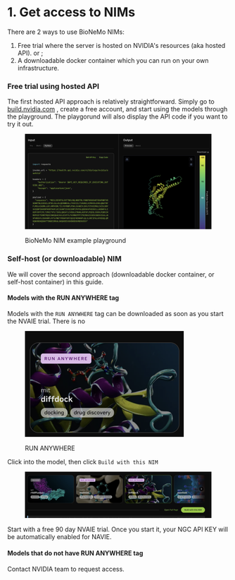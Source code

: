 # 1. Get access to NIMs

There are 2 ways to use BioNeMo NIMs:

1. Free trial where the server is hosted on NVIDIA's resources (aka hosted API). or ;
2. A downloadable docker container which you can run on your own infrastructure.

### Free trial using hosted API

The first hosted API approach is relatively straightforward. Simply go to [build.nvidia.com](https://build.nvidia.com/explore/discover) , create a free account, and start using the models through the playground. The playgorund will also display the API code if you want to try it out.

<figure><img src="../.gitbook/assets/image.png" alt=""><figcaption><p>BioNeMo NIM example playground</p></figcaption></figure>

### Self-host (or downloadable) NIM

We will cover the second approach (downloadable docker container, or self-host container) in this guide.

#### Models with the RUN ANYWHERE tag

Models with the `RUN ANYWHERE` tag can be downloaded as soon as you start the NVAIE trial. There is no

<figure><img src="../.gitbook/assets/image (1).png" alt="" width="361"><figcaption><p>RUN ANYWHERE</p></figcaption></figure>

Click into the model, then click `Build with this NIM`

<figure><img src="../.gitbook/assets/image (2).png" alt=""><figcaption></figcaption></figure>

Start with a free 90 day NVAIE trial. Once you start it, your NGC API KEY will be automatically enabled for NAVIE.

#### Models that do not have RUN ANYWHERE tag

Contact NVIDIA team to request access.&#x20;
